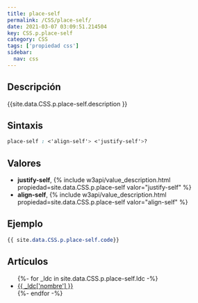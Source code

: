 ```yaml
---
title: place-self
permalink: /CSS/place-self/
date: 2021-03-07 03:09:51.214504
key: CSS.p.place-self
category: CSS
tags: ['propiedad css']
sidebar: 
  nav: css
---
```


## Descripción
{{site.data.CSS.p.place-self.description }}

## Sintaxis
~~~css
place-self : <'align-self'> <'justify-self'>?
~~~

## Valores
* **justify-self**,  {% include w3api/value_description.html propiedad=site.data.CSS.p.place-self valor="justify-self" %}
* **align-self**,  {% include w3api/value_description.html propiedad=site.data.CSS.p.place-self valor="align-self" %}

## Ejemplo
~~~css
{{ site.data.CSS.p.place-self.code}}
~~~

## Artículos
<ul>
{%- for _ldc in site.data.CSS.p.place-self.ldc -%}
   <li>
       <a href="{{_ldc['url'] }}">{{ _ldc['nombre'] }}</a>
   </li>
{%- endfor -%}
</ul>
